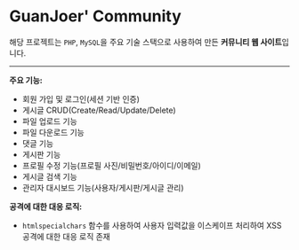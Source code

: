 # GuanJoer' Community

해당 프로젝트는 `PHP`, `MySQL`을 주요 기술 스택으로 사용하여 만든 **커뮤니티 웹 사이트**입니다.

---

**주요 기능:**

- 회원 가입 및 로그인(세션 기반 인증)
- 게시글 CRUD(Create/Read/Update/Delete)
- 파일 업로드 기능
- 파일 다운로드 기능
- 댓글 기능
- 게시판 기능
- 프로필 수정 기능(프로필 사진/비밀번호/아이디/이메일)
- 게시글 검색 기능
- 관리자 대시보드 기능(사용자/게시판/게시글 관리)

**공격에 대한 대응 로직:** 

- `htmlspecialchars` 함수를 사용하여 사용자 입력값을 이스케이프 처리하여 XSS 공격에 대한 대응 로직 존재
<!-- - **XSS**, **NoSQLi** 공격에 대한 대응 로직 존재
	- 동적 HTML 생성을 담당하는 `ejs`엔진을 사용하는 파일에서 `<%= %>` 사용
	- `express-session` 라이브러리를 통해 세션 관리 및 `httpOnly` 플래그 적용
	- 사용자 아이디에 `@`을 포함해야 하며, 비밀번호는 `bcrypt.compare(this.password, hashedPassword)`를 통해 검증
	- `express-mongo-sanitize` 혹은 `mongo-sanitize` 라이브러리를 사용하여 `$`, `.`과 같이 악의적인 사용자 입력값에 대해 **Sanitize**
- 물품 장바구니 추가, 수정, 삭제 시 `Ajax` 처리 및 `DOM` 업데이트
- **ROLE** 기반 접근 제어

	- 관리자 ROLE인 사용자의 경우에만 **관리자 페이지에 접근** 가능
	- 관리자인 경우에만 **물품의 추가, 수정, 삭제** 가능.
	- 관리자인 경우에만 개인 정보가 포함된 **모든 사용자의 주문 정보 열람** 가능
	- 관리자인 경우에만 **주문 정보 수정** 가능
	- 비 로그인 시에도 장바구니의 물품 추가 및 저장이 가능하나, **로그인을 해야만 물품 구매 진행이 가능**하도록 구현
	- 물품을 주문한 사용자 본인만이 자신의 물품 주문 정보 확인 가능 -->
